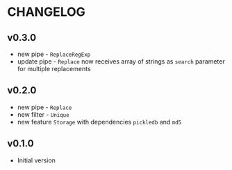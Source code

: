 CHANGELOG
===
## v0.3.0
* new pipe - `ReplaceRegExp`
* update pipe - `Replace` now receives array of strings as `search` parameter for multiple replacements
## v0.2.0
* new pipe - `Replace`
* new filter - `Unique`
* new feature `Storage` with dependencies `pickledb` and `md5`
## v0.1.0
* Initial version
